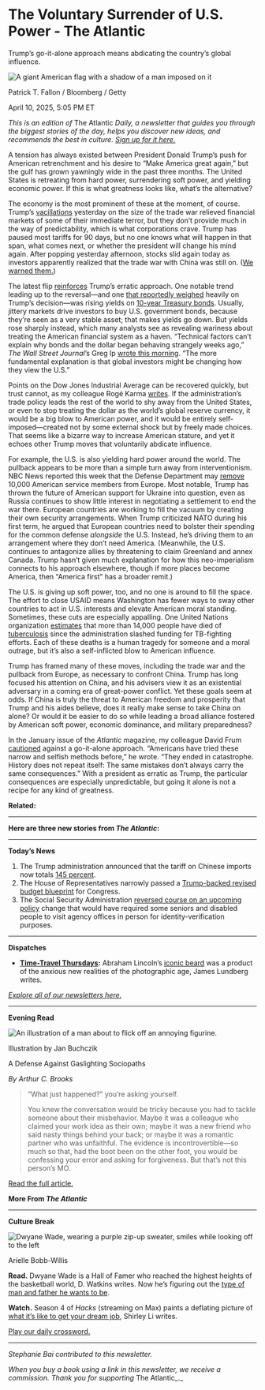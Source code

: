 # The Voluntary Surrender of U.S. Power - The Atlantic

Trump’s go-it-alone approach means abdicating the country’s global influence.

![A giant American flag with a shadow of a man imposed on it](https://cdn.theatlantic.com/thumbor/DxsbEqtkUIx4miwkC7kV4cADskY=/0x0:3579x2013/960x540/media/img/mt/2025/04/2025_04_10_Trump_Isolation/original.jpg)

Patrick T. Fallon / Bloomberg / Getty

April 10, 2025, 5:05 PM ET

_This is an edition of_ The Atlantic _Daily, a newsletter that guides you through the biggest stories of the day, helps you discover new ideas, and recommends the best in culture._ [_Sign up for it here._](https://www.theatlantic.com/newsletters/sign-up/atlantic-daily/)

A tension has always existed between President Donald Trump’s push for American retrenchment and his desire to “Make America great again,” but the gulf has grown yawningly wide in the past three months. The United States is retreating from hard power, surrendering soft power, and yielding economic power. If this is what greatness looks like, what’s the alternative?

The economy is the most prominent of these at the moment, of course. Trump’s [vacillations](https://www.theatlantic.com/politics/archive/2025/04/why-trump-paused-trade-war/682376/) yesterday on the size of the trade war relieved financial markets of some of their immediate terror, but they don’t provide much in the way of predictability, which is what corporations crave. Trump has paused most tariffs for 90 days, but no one knows what will happen in that span, what comes next, or whether the president will change his mind again. After popping yesterday afternoon, stocks slid again today as investors apparently realized that the trade war with China was still on. ([We warned them.](https://www.theatlantic.com/newsletters/archive/2025/04/trump-tariffs-pause-america-china-trade/682378/))

The latest flip [reinforces](https://www.theatlantic.com/newsletters/archive/2025/03/the-whiplash-presidency/682014/) Trump’s erratic approach. One notable trend leading up to the reversal—and one [that reportedly weighed](https://www.cnn.com/2025/04/09/politics/trump-tariffs-retreat-bond-market/index.html) heavily on Trump’s decision—was rising yields on [10-year Treasury bonds](https://www.theatlantic.com/economy/archive/2025/04/economic-policy-trump-tariffs/682369/). Usually, jittery markets drive investors to buy U.S. government bonds, because they’re seen as a very stable asset; that makes yields go down. But yields rose sharply instead, which many analysts see as revealing wariness about treating the American financial system as a haven. “Technical factors can’t explain why bonds and the dollar began behaving strangely weeks ago,” _The Wall Street Journal_’s Greg Ip [wrote this morning](https://www.wsj.com/economy/trade/us-dollar-treasury-bonds-trade-war-028e8765?mod=WSJ_home_supertopperbottom_pos_1). “The more fundamental explanation is that global investors might be changing how they view the U.S.”

Points on the Dow Jones Industrial Average can be recovered quickly, but trust cannot, as my colleague Rogé Karma [writes](https://www.theatlantic.com/economy/archive/2025/04/trump-tariff-pause-damage/682390/). If the administration’s trade policy leads the rest of the world to shy away from the United States, or even to stop treating the dollar as the world’s global reserve currency, it would be a big blow to American power, and it would be entirely self-imposed—created not by some external shock but by freely made choices. That seems like a bizarre way to increase American stature, and yet it echoes other Trump moves that voluntarily abdicate influence.

For example, the U.S. is also yielding hard power around the world. The pullback appears to be more than a simple turn away from interventionism. NBC News reported this week that the Defense Department may [remove](https://www.nbcnews.com/politics/national-security/pentagon-considering-proposal-cut-thousands-troops-europe-officials-sa-rcna199603) 10,000 American service members from Europe. Most notable, Trump has thrown the future of American support for Ukraine into question, even as Russia continues to show little interest in negotiating a settlement to end the war there. European countries are working to fill the vacuum by creating their own security arrangements. When Trump criticized NATO during his first term, he argued that European countries need to bolster their spending for the common defense _alongside_ the U.S. Instead, he’s driving them to an arrangement where they don’t need America. (Meanwhile, the U.S. continues to antagonize allies by threatening to claim Greenland and annex Canada. Trump hasn’t given much explanation for how this neo-imperialism connects to his approach elsewhere, though if more places become America, then “America first” has a broader remit.)

The U.S. is giving up soft power, too, and no one is around to fill the space. The effort to close USAID means Washington has fewer ways to sway other countries to act in U.S. interests and elevate American moral standing. Sometimes, these cuts are especially appalling. One United Nations organization [estimates](https://tb.impactcounter.com/) that more than 14,000 people have died of [tuberculosis](https://www.theatlantic.com/health/archive/2025/03/tuberculosis-death-usaid-trump/682062/) since the administration slashed funding for TB-fighting efforts. Each of these deaths is a human tragedy for someone and a moral outrage, but it’s also a self-inflicted blow to American influence.

Trump has framed many of these moves, including the trade war and the pullback from Europe, as necessary to confront China. Trump has long focused his attention on China, and his advisers view it as an existential adversary in a coming era of great-power conflict. Yet these goals seem at odds. If China is truly the threat to American freedom and prosperity that Trump and his aides believe, does it really make sense to take China on alone? Or would it be easier to do so while leading a broad alliance fostered by American soft power, economic dominance, and military preparedness?

In the January issue of the _Atlantic_ magazine, my colleague David Frum [cautioned](https://www.theatlantic.com/magazine/archive/2025/01/trump-foreign-policy-isolation/680754/) against a go-it-alone approach. “Americans have tried these narrow and selfish methods before,” he wrote. “They ended in catastrophe. History does not repeat itself: The same mistakes don’t always carry the same consequences.” With a president as erratic as Trump, the particular consequences are especially unpredictable, but going it alone is not a recipe for any kind of greatness.

**Related:**

* * *

**Here are three new stories from _The Atlantic_:**

* * *

**Today’s News**

1.  The Trump administration announced that the tariff on Chinese imports now totals [145 percent](https://www.cnbc.com/2025/04/10/china-trump-tariffs-live-updates.html).
2.  The House of Representatives narrowly passed a [Trump-backed revised budget blueprint](https://www.nbcnews.com/politics/congress/speaker-mike-johnson-gop-budget-vote-trump-agenda-rcna200578) for Congress.
3.  The Social Security Administration [reversed course on an upcoming policy](https://www.cbsnews.com/news/social-security-phone-identity-verification-reversal-backtrack-doge-cuts/) change that would have required some seniors and disabled people to visit agency offices in person for identity-verification purposes.

* * *

**Dispatches**

*   [**Time-Travel Thursdays**](https://www.theatlantic.com/newsletters/sign-up/time-travel-thursdays/)**:** Abraham Lincoln’s [iconic beard](https://www.theatlantic.com/newsletters/archive/2025/04/abraham-lincoln-beard-portrait/682392/) was a product of the anxious new realities of the photographic age, James Lundberg writes.

_[Explore all of our newsletters here.](https://link.theatlantic.com/click/29767897.0/aHR0cHM6Ly93d3cudGhlYXRsYW50aWMuY29tL25ld3NsZXR0ZXJzLz91dG1fc291cmNlPW5ld3NsZXR0ZXImdXRtX21lZGl1bT1lbWFpbCZ1dG1fY2FtcGFpZ249YXRsYW50aWMtZGFpbHktbmV3c2xldHRlciZ1dG1fY29udGVudD0yMDIyMTEyMQ/61813432e16c7128e42f4628B52865c35)_

* * *

**Evening Read**

![An illustration of a man about to flick off an annoying figurine.](https://cdn.theatlantic.com/media/img/mt/2025/04/HowToBuildALife236/original.jpg)

Illustration by Jan Buchczik

A Defense Against Gaslighting Sociopaths

_By Arthur C. Brooks_

> “What just happened?” you’re asking yourself.
>
> You knew the conversation would be tricky because you had to tackle someone about their misbehavior. Maybe it was a colleague who claimed your work idea as their own; maybe it was a new friend who said nasty things behind your back; or maybe it was a romantic partner who was unfaithful. The evidence is incontrovertible—so much so that, had the boot been on the other foot, you would be confessing your error and asking for forgiveness. But that’s not this person’s MO.

[Read the full article.](https://www.theatlantic.com/ideas/archive/2025/04/darvo-sociopath-gaslighting/682372/)

**More From _The Atlantic_**

* * *

**Culture Break**

![Dwyane Wade, wearing a purple zip-up sweater, smiles while looking off to the left](https://cdn.theatlantic.com/media/newsletters/2025/04/culture_4_10/original.jpg)

Arielle Bobb-Willis

**Read.** Dwyane Wade is a Hall of Famer who reached the highest heights of the basketball world, D. Watkins writes. Now he’s figuring out the [type of man and father he wants to be](https://www.theatlantic.com/magazine/archive/2025/05/the-making-of-dwyane-wade/682117/).

**Watch.** Season 4 of _Hacks_ (streaming on Max) paints a deflating picture of [what it’s like to get your dream job](https://www.theatlantic.com/culture/archive/2025/04/hacks-season-4-review-dream-job/682389/), Shirley Li writes.

[Play our daily crossword.](https://www.theatlantic.com/free-daily-crossword-puzzle/)

* * *

_Stephanie Bai contributed to this newsletter._

_When you buy a book using a link in this newsletter, we receive a commission. Thank you for supporting_ The Atlantic_._